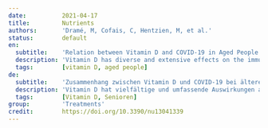```yaml
---
date:          2021-04-17
title:         Nutrients
authors:       'Dramé, M, Cofais, C, Hentzien, M, et al.'
status:        default
en:
  subtitle:    'Relation between Vitamin D and COVID-19 in Aged People: A Systematic Review'
  description: 'Vitamin D has diverse and extensive effects on the immune system, including activating innate immunity and reducing the overactive adaptive immune response. A systematic review was performed to identify and synthesize the best available evidence on the association between vitamin D level and risk of COVID-19, adverse outcomes and possible benefits of supplementation in aged 60 years or over. A literature search was performed in PubMed© and Scopus© for all publications from inception published before 15 March 2021. Studies reporting data from aged patients on vitamin D use and COVID-19 were included. Basic science articles, editorials and correspondence were excluded. Publication year, study design and setting, characteristics of the study population were extracted. This study is registered with PROSPERO, under the number CRD42020223993. In total, 707 studies were identified, of which 11 observational studies were included in the final review. Four studies compared vitamin D-supplemented COVID-19 patients to non-supplemented patients, and seven compared patients with vitamin D deficiency to patients without deficiency. In all four studies, patients with vitamin D supplementation had better rates of primary clinical outcomes (death, the severity of the disease, oxygen therapy requirement…). In studies comparing patients with vitamin D deficiency and patients without vitamin D deficiency, those without vitamin D deficiency had better primary clinical outcomes (death rate, the severity of the disease, oxygen therapy requirement, invasive mechanical ventilation need…). This systematic review seems to support an association between vitamin D deficiency and the risk of COVID-19 in aged people. In addition, vitamin D deficiency appears to expose these subjects to a greater risk of adverse outcomes. Because of its simplicity of administration, and the rarity of side effects, including vitamin D in preventive strategies for certain viral diseases, it appears to be an attractive option.'
  tags:        [vitamin D, aged people]
de:
  subtitle:    'Zusammenhang zwischen Vitamin D und COVID-19 bei älteren Menschen: Eine systematische Überprüfung'
  description: 'Vitamin D hat vielfältige und umfassende Auswirkungen auf das Immunsystem, einschließlich der Aktivierung der angeborenen Immunität und der Reduzierung der überaktiven adaptiven Immunantwort. Eine systematische Übersichtsarbeit wurde durchgeführt, um die besten verfügbaren Belege für den Zusammenhang zwischen dem Vitamin-D-Spiegel und dem Risiko von COVID-19, nachteiligen Folgen und möglichen Vorteilen einer Supplementierung bei Personen über 60 Jahren zu ermitteln und zusammenzufassen. Eine Literaturrecherche in PubMed© und Scopus© für alle Publikationen wurde durchgeführt, die vor dem 15. März 2021 veröffentlicht wurden. Eingeschlossen wurden Studien, die Daten von älteren Patienten über die Verwendung von Vitamin D und COVID-19 enthielten. Grundlagenwissenschaftliche Artikel, Leitartikel und Korrespondenz wurden ausgeschlossen. Publikationsjahr, Studiendesign und -umgebung sowie Merkmale der Studienpopulation wurden extrahiert. Diese Studie ist bei PROSPERO unter der Nummer CRD42020223993 registriert. Insgesamt wurden 707 Studien identifiziert, von denen 11 Beobachtungsstudien in die endgültige Überprüfung einbezogen wurden. In vier Studien wurden mit Vitamin D versorgte COVID-19-Patienten mit nicht versorgten Patienten verglichen, und in sieben Studien wurden Patienten mit Vitamin-D-Mangel mit Patienten ohne Mangel verglichen. In allen vier Studien wiesen Patienten mit Vitamin-D-Supplementierung bessere Raten bei den primären klinischen Ergebnissen auf (Tod, Schweregrad der Erkrankung, Notwendigkeit einer Sauerstofftherapie usw.). In den Studien, in denen Patienten mit Vitamin-D-Mangel und Patienten ohne Vitamin-D-Mangel verglichen wurden, wiesen diejenigen ohne Vitamin-D-Mangel bessere primäre klinische Ergebnisse auf (Sterblichkeitsrate, Schweregrad der Erkrankung, Notwendigkeit einer Sauerstofftherapie, Notwendigkeit einer invasiven mechanischen Beatmung...). Diese systematische Übersichtsarbeit scheint einen Zusammenhang zwischen Vitamin-D-Mangel und dem Risiko von COVID-19 bei älteren Menschen zu belegen. Darüber hinaus scheint ein Vitamin-D-Mangel bei diesen Personen ein größeres Risiko für nachteilige Folgen mit sich zu bringen. Aufgrund der einfachen Verabreichung und der Seltenheit von Nebenwirkungen scheint die Einbeziehung von Vitamin D in Präventionsstrategien für bestimmte Viruserkrankungen eine attraktive Option zu sein.' 
  tags:        [Vitamin D, Senioren]
group:         'Treatments'
credit:        https://doi.org/10.3390/nu13041339
---
```

